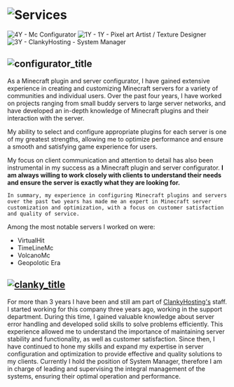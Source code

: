 # ![Services](https://github.com/Wolfie96xd/Wolfie-Services/assets/90865184/6cd771e0-fe75-46ba-8e3f-edd840e8adb6)

![4Y - Mc Configurator](https://img.shields.io/badge/4Y-Mc_Configurator-881137) ![1Y - 1Y - Pixel art Artist / Texture Designer](https://img.shields.io/badge/1Y-1Y_--_Pixel_art_Artist_%2F_Texture_Designer-11998E) ![3Y - ClankyHosting - System Manager](https://img.shields.io/badge/3Y-ClankyHosting_--_System_Manager-3589E2)


## ![configurator_title](https://github.com/Wolfie96xd/Wolfie-Services/assets/90865184/4f90d6e4-2f5b-4731-9bd4-496d0209a199)

As a Minecraft plugin and server configurator, I have gained extensive experience in creating and customizing Minecraft servers for a variety of communities and individual users. Over the past four years, I have worked on projects ranging from small buddy servers to large server networks, and have developed an in-depth knowledge of Minecraft plugins and their interaction with the server.

My ability to select and configure appropriate plugins for each server is one of my greatest strengths, allowing me to optimize performance and ensure a smooth and satisfying game experience for users.

My focus on client communication and attention to detail has also been instrumental in my success as a Minecraft plugin and server configurator. **I am always willing to work closely with clients to understand their needs and ensure the server is exactly what they are looking for.**

`In summary, my experience in configuring Minecraft plugins and servers over the past two years has made me an expert in Minecraft server customization and optimization, with a focus on customer satisfaction and quality of service.`

Among the most notable servers I worked on were:

- VirtualHit
- TimeLineMc
- VolcanoMc
- Geopolotic Era



## [![clanky_title](https://github.com/Wolfie96xd/Wolfie-Services/assets/90865184/c3cefb01-3284-4cf0-825f-0946cdc99a80)](https://discord.gg/TrspvYdpGJ)


For more than 3 years I have been and still am part of [ClankyHosting's](https://discord.gg/TrspvYdpGJ) staff.
I started working for this company three years ago, working in the support department. During this time, I gained valuable knowledge about server error handling and developed solid skills to solve problems efficiently. This experience allowed me to understand the importance of maintaining server stability and functionality, as well as customer satisfaction. Since then, I have continued to hone my skills and expand my expertise in server configuration and optimization to provide effective and quality solutions to my clients.
Currently I hold the position of System Manager, therefore I am in charge of leading and supervising the integral management of the systems, ensuring their optimal operation and performance. 


